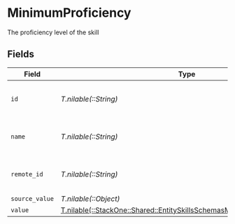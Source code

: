 # MinimumProficiency

The proficiency level of the skill


## Fields

| Field                                                                                                                                          | Type                                                                                                                                           | Required                                                                                                                                       | Description                                                                                                                                    | Example                                                                                                                                        |
| ---------------------------------------------------------------------------------------------------------------------------------------------- | ---------------------------------------------------------------------------------------------------------------------------------------------- | ---------------------------------------------------------------------------------------------------------------------------------------------- | ---------------------------------------------------------------------------------------------------------------------------------------------- | ---------------------------------------------------------------------------------------------------------------------------------------------- |
| `id`                                                                                                                                           | *T.nilable(::String)*                                                                                                                          | :heavy_minus_sign:                                                                                                                             | Unique identifier                                                                                                                              | 8187e5da-dc77-475e-9949-af0f1fa4e4e3                                                                                                           |
| `name`                                                                                                                                         | *T.nilable(::String)*                                                                                                                          | :heavy_minus_sign:                                                                                                                             | The name associated with this proficiency                                                                                                      | Expert                                                                                                                                         |
| `remote_id`                                                                                                                                    | *T.nilable(::String)*                                                                                                                          | :heavy_minus_sign:                                                                                                                             | Provider's unique identifier                                                                                                                   | 8187e5da-dc77-475e-9949-af0f1fa4e4e3                                                                                                           |
| `source_value`                                                                                                                                 | *T.nilable(::Object)*                                                                                                                          | :heavy_minus_sign:                                                                                                                             | N/A                                                                                                                                            |                                                                                                                                                |
| `value`                                                                                                                                        | [T.nilable(::StackOne::Shared::EntitySkillsSchemasMinimumProficiencyValue)](../../models/shared/entityskillsschemasminimumproficiencyvalue.md) | :heavy_minus_sign:                                                                                                                             | N/A                                                                                                                                            |                                                                                                                                                |